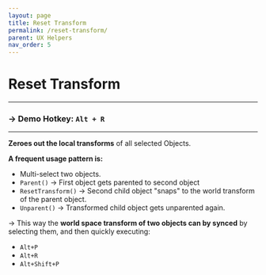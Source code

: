 ```yaml
---
layout: page
title: Reset Transform
permalink: /reset-transform/
parent: UX Helpers
nav_order: 5
---
```

<link rel="stylesheet" href="../assets/css/style.css">

# Reset Transform


---
### → Demo Hotkey:  `Alt + R`

---

**Zeroes out the local transforms** of all selected Objects.

**A frequent usage pattern is:**
- Multi-select two objects.
- `Parent()` → First object gets parented to second object
- `ResetTransform()` → Second child object "snaps" to the world transform of the parent object.
- `Unparent()` → Transformed child object gets unparented again.

→ This way the **world space transform of two objects can by synced** by selecting them, and then quickly executing:
- `Alt+P`
- `Alt+R`
- `Alt+Shift+P`